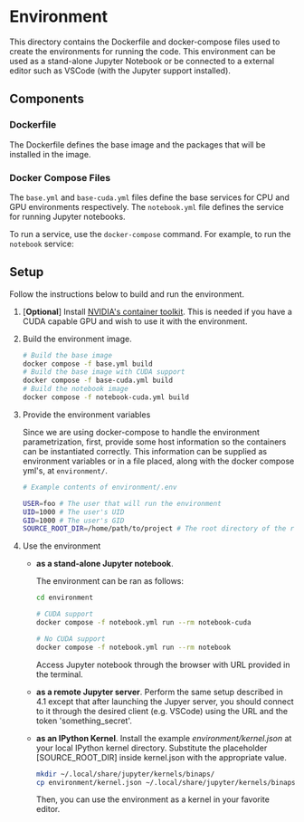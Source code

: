 # Environment

This directory contains the Dockerfile and docker-compose files used to create
the environments for running the code. This environment can be used as a
stand-alone Jupyter Notebook or be connected to a external editor such as VSCode
(with the Jupyter support installed).

## Components

### Dockerfile

The Dockerfile defines the base image and the packages that will be installed
in the image.

### Docker Compose Files

The `base.yml` and `base-cuda.yml` files define the base services for CPU and
GPU environments respectively. The `notebook.yml` file defines the service for
running Jupyter notebooks.

To run a service, use the `docker-compose` command. For example, to run the
`notebook` service:

## Setup

Follow the instructions below to build and run the environment.

1. [**Optional**] Install 
   [NVIDIA's container toolkit](https://docs.nvidia.com/datacenter/cloud-native/container-toolkit/install-guide.html).
   This is needed if you have a CUDA capable GPU and wish to use it with the
   environment.
2. Build the environment image.
   ```bash
   # Build the base image
   docker compose -f base.yml build
   # Build the base image with CUDA support
   docker compose -f base-cuda.yml build
   # Build the notebook image
   docker compose -f notebook-cuda.yml build

   ```
3. Provide the environment variables
   
   Since we are using docker-compose to handle the environment parametrization,
   first, provide some host information so the containers can be instantiated
   correctly. This information can be supplied as environment variables or in a
   file placed, along with the docker compose yml's, at `environment/`. 

   ```bash
   # Example contents of environment/.env

   USER=foo # The user that will run the environment
   UID=1000 # The user's UID
   GID=1000 # The user's GID
   SOURCE_ROOT_DIR=/home/path/to/project # The root directory of the repository
   ```


4. Use the environment
   - **as a stand-alone Jupyter notebook**. 
      
      The environment can be ran as follows:

      ```bash
      cd environment

      # CUDA support
      docker compose -f notebook.yml run --rm notebook-cuda

      # No CUDA support
      docker compose -f notebook.yml run --rm notebook
      ```
      
      Access Jupyter notebook through the browser with URL provided in the
      terminal.

    - **as a remote Jupyter server**. Perform the same setup described in 4.1
      except that after launching the Jupyer server, you should connect to it
      through the desired client (e.g. VSCode) using the URL and the token
      'something_secret'.
   
    - **as an IPython Kernel**. Install the example *environment/kernel.json* at
      your local IPython kernel directory. Substitute the placeholder
      \[SOURCE_ROOT_DIR\] inside kernel.json with the appropriate value.
       ```bash
       mkdir ~/.local/share/jupyter/kernels/binaps/
       cp environment/kernel.json ~/.local/share/jupyter/kernels/binaps/kernel.json
       ```
      Then, you can use the environment as a kernel in your favorite editor.